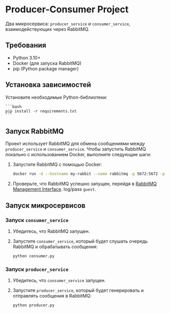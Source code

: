 # Producer-Consumer Project

Два микросервиса: `producer_service` и `consumer_service`, взаимодействующих через RabbitMQ.

## Требования

- Python 3.10+
- Docker (для запуска RabbitMQ)
- pip (Python package manager)

## Установка зависимостей

Установите необходимые Python-библиотеки:

    ```bash
    pip install -r requirements.txt
    ```

## Запуск RabbitMQ

Проект использует RabbitMQ для обмена сообщениями между `producer_service` и `consumer_service`. Чтобы запустить RabbitMQ локально с использованием Docker, выполните следующие шаги:

1. Запустите RabbitMQ с помощью Docker:

    ```bash
    docker run -d --hostname my-rabbit --name rabbitmq -p 5672:5672 -p 15672:15672 rabbitmq:3-management
    ```

2. Проверьте, что RabbitMQ успешно запущен, перейдя в [RabbitMQ Management Interface](http://localhost:15672/). log/pass `guest`.

## Запуск микросервисов

### Запуск `consumer_service`

1. Убедитесь, что RabbitMQ запущен.
2. Запустите `consumer_service`, который будет слушать очередь RabbitMQ и обрабатывать сообщения:

    ```bash
    python consumer.py
    ```

### Запуск `producer_service`

1. Убедитесь, что `consumer_service` запущен.
2. Запустите `producer_service`, который будет генерировать и отправлять сообщения в RabbitMQ:

    ```bash
    python producer.py
    ```


